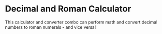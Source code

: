 # Decimal and Roman Calculator
 This calculator and converter combo can perform math and convert decimal numbers to roman numerals - and vice versa!
